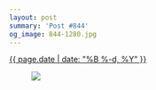 ```yaml
---
layout: post
summary: 'Post #844'
og_image: 844-1280.jpg
---
```


<p>
 <time>
  <a href="/844">
   {{ page.date | date: "%B %-d, %Y" }}
  </a>
 </time>
 <a href="/844">
  <figure data-taken="6/2/2019">
   <img sizes="(min-width: 700px) 50vw, calc(100vw - 2rem)" src="{{ site.assets_url }}/844-640.jpg" srcset="{{ site.assets_url }}/844-320.jpg 320w, {{ site.assets_url }}/844-640.jpg 640w, {{ site.assets_url }}/844-960.jpg 960w, {{ site.assets_url }}/844-1280.jpg 1280w"/>
  </figure>
 </a>
</p>
